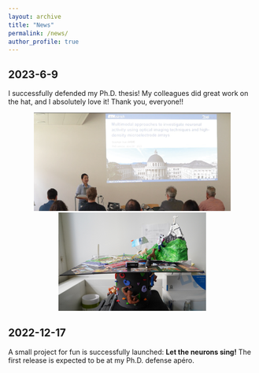 ```yaml
---
layout: archive
title: "News"
permalink: /news/
author_profile: true
---
```

## 2023-6-9 <br>

I successfully defended my Ph.D. thesis! My colleagues did great work on the hat, and I absolutely love it! Thank you, everyone!!

<p align="center">
  <img src="../images/news-defense.png" width="400" height="200">
  <img src="../images/hat.jpeg" width="300" height="200">
</p>

## 2022-12-17 <br>

A small project for fun is successfully launched: <b>Let the neurons sing!</b> 
The first release is expected to be at my Ph.D. defense apéro.
